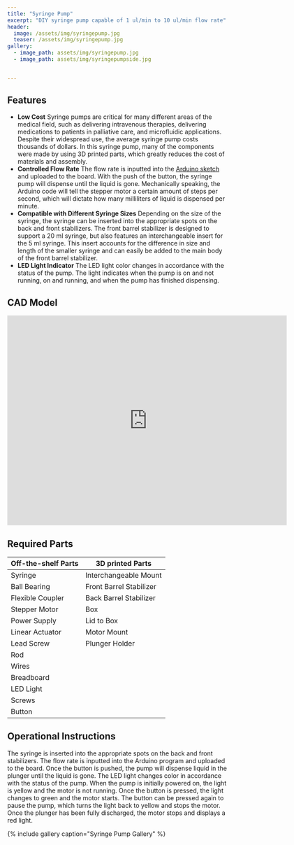 ```yaml
---
title: "Syringe Pump"
excerpt: "DIY syringe pump capable of 1 ul/min to 10 ul/min flow rate"
header:
  image: /assets/img/syringepump.jpg
  teaser: /assets/img/syringepump.jpg
gallery:
  - image_path: assets/img/syringepump.jpg
  - image_path: assets/img/syringepumpside.jpg

   
---
```


## Features

* **Low Cost** Syringe pumps are critical for many different areas of the medical field, such as delivering intravenous therapies, delivering medications to patients in palliative care, and microfluidic applications. Despite their widespread use, the average syringe pump costs thousands of dollars. In this syringe pump, many of the components were made by using 3D printed parts, which greatly reduces the cost of materials and assembly.
* **Controlled Flow Rate** The flow rate is inputted into the [Arduino sketch](https://app.arduino.cc/sketches/4bd32564-1f35-4830-a72b-0da55bf80c51?view-mode=preview) and uploaded to the board. With the push of the button, the syringe pump will dispense until the liquid is gone. Mechanically speaking, the Arduino code will tell the stepper motor a certain amount of steps per second, which will dictate how many milliliters of liquid is dispensed per minute. 
* **Compatible with Different Syringe Sizes** Depending on the size of the syringe, the syringe can be inserted into the appropriate spots on the back and front stabilizers. The front barrel stabilizer is designed to support a 20 ml syringe, but also features an interchangeable insert for the 5 ml syringe. This insert accounts for the difference in size and length of the smaller syringe and can easily be added to the main body of the front barrel stabilizer.
* **LED Light Indicator** The LED light color changes in accordance with the status of the pump. The light indicates when the pump is on and not running, on and running, and when the pump has finished dispensing. 


## CAD Model
<iframe src="https://vanderbilt643.autodesk360.com/shares/public/SH35dfcQT936092f0e4396a787ea53f9a532?mode=embed" width="640" height="480" allowfullscreen="true" webkitallowfullscreen="true" mozallowfullscreen="true"  frameborder="0"></iframe>

## Required Parts

| Off-the-shelf Parts | 3D printed Parts | 
| ------------------- | ---------------- | 
| Syringe             | Interchangeable Mount |
| Ball Bearing        | Front Barrel Stabilizer |
| Flexible Coupler    | Back Barrel Stabilizer |
| Stepper Motor       |  Box |
| Power Supply | Lid to Box |
| Linear Actuator |  Motor Mount |
| Lead Screw |  Plunger Holder |
| Rod |
| Wires |
| Breadboard |
| LED Light |
| Screws |
| Button |

## Operational Instructions
The syringe is inserted into the appropriate spots on the back and front stabilizers. The flow rate is inputted into the Arduino program and uploaded to the board. Once the button is pushed, the pump will dispense liquid in the plunger until the liquid is gone. The LED light changes color in accordance with the status of the pump. When the pump is initially powered on, the light is yellow and the motor is not running. Once the button is pressed, the light changes to green and the motor starts. The button can be pressed again to pause the pump, which turns the light back to yellow and stops the motor. Once the plunger has been fully discharged, the motor stops and displays a red light. 

{% include gallery caption="Syringe Pump Gallery" %}
